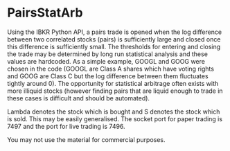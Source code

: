 # PairsStatArb
Using the IBKR Python API, a pairs trade is opened when the log difference between two correlated stocks (pairs) is sufficiently large and closed once this difference is sufficiently small. The thresholds for entering and closing the trade may be determined by long run statistical analysis and these values are hardcoded. As a simple example, GOOGL and GOOG were chosen in the code (GOOGL are Class A shares which have voting rights and GOOG are Class C but the log difference between them fluctuates tightly around 0). The opportunity for statistical arbitrage often exists with more illiquid stocks (however finding pairs that are liquid enough to trade in these cases is difficult and should be automated). 

Lambda denotes the stock which is bought and S denotes the stock which is sold. This may be easily generalised. The socket port for paper trading is 7497 and the port for live trading is 7496.

You may not use the material for commercial purposes.
